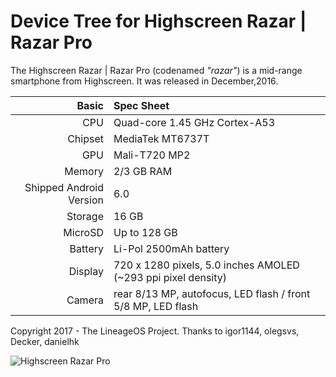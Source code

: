 Device Tree for Highscreen Razar | Razar Pro
===========================================

The Highscreen Razar | Razar Pro (codenamed _"razar"_) is a mid-range smartphone from Highscreen.
It was released in December,2016.

Basic   | Spec Sheet
-------:|:-------------------------
CPU     | Quad-core 1.45 GHz Cortex-A53
Chipset | MediaTek MT6737T
GPU     | Mali-T720 MP2
Memory  | 2/3 GB RAM
Shipped Android Version | 6.0
Storage | 16 GB
MicroSD | Up to 128 GB
Battery | Li-Pol 2500mAh battery
Display | 720 x 1280 pixels, 5.0 inches AMOLED (~293 ppi pixel density)
Camera  | rear 8/13 MP, autofocus, LED flash / front 5/8 MP, LED flash

Copyright 2017 - The LineageOS Project.
Thanks to igor1144, olegsvs, Decker, danielhk

![Highscreen Razar Pro](http://highscreen.ru/images/promo/razar/main_photo_top.png "Highscreen Razar Pro")
